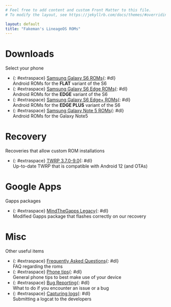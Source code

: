 ```yaml
---
# Feel free to add content and custom Front Matter to this file.
# To modify the layout, see https://jekyllrb.com/docs/themes/#overriding-theme-defaults

layout: default
title: "Fakeman's LineageOS ROMs"
---
```

# Downloads
Select your phone
- {: #extraspace} [Samsung Galaxy S6 ROMs](/downloads/s6){: #dl} <br>
Android ROMs for the **FLAT** variant of the S6
- {: #extraspace} [Samsung Galaxy S6 Edge ROMs](/downloads/s6edge){: #dl}<br>
Android ROMs for the **EDGE** variant of the S6
- {: #extraspace} [Samsung Galaxy S6 Edge+ ROMs](/downloads/s6edgeplus){: #dl}<br>
Android ROMs for the **EDGE PLUS** variant of the S6
- {: #extraspace} [Samsung Galaxy Note 5 ROMs](/downloads/note5){: #dl}<br>
Android ROMs for the Galaxy Note5

# Recovery
Recoveries that allow custom ROM installations
- {: #extraspace} [TWRP 3.7.0-9.0](/downloads/twrp){: #dl}<br>
Up-to-date TWRP that is compatible with Android 12 (and OTAs)

# Google Apps
Gapps packages
- {: #extraspace} [MindTheGapps Legacy](/downloads/mindthegapps){: #dl}<br>
Modified Gapps package that flashes correctly on our recovery

# Misc
Other useful items
- {: #extraspace} [Frequently Asked Questions](/faq){: #dl} <br>
FAQ regarding the roms
- {: #extraspace} [Phone tips](/tips){: #dl} <br>
General phone tips to best make use of your device
- {: #extraspace} [Bug Reporting](/bugreport){: #dl} <br>
What to do if you encounter an issue or a bug
- {: #extraspace} [Capturing logs](/logcat){: #dl} <br>
Submitting a logcat to the developers
